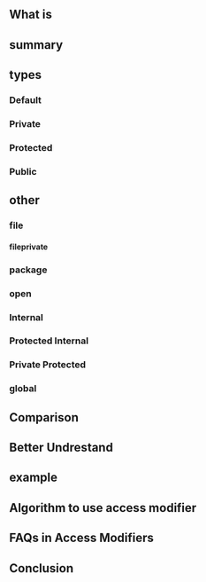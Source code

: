 ## What is

## summary

## types

### Default

### Private

### Protected

### Public

## other

### file

#### fileprivate

### package

### open

### Internal

### Protected Internal

### Private Protected

### global

## Comparison

## Better Undrestand

## example

## Algorithm to use access modifier

## FAQs in Access Modifiers

## Conclusion

